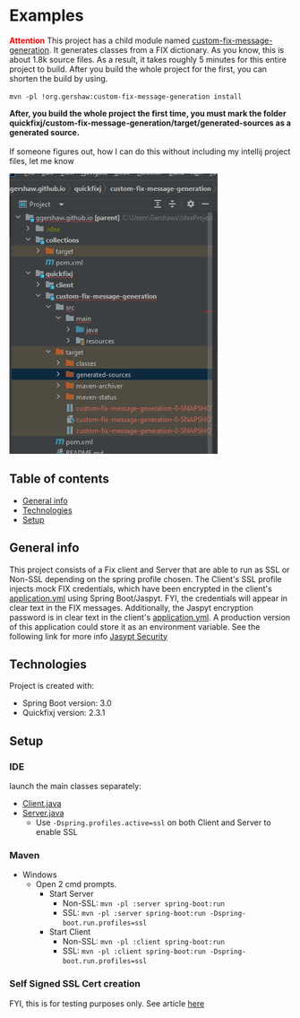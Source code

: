 Examples
=======

<p>
</p>

<strong style="color:red;">Attention</strong> This project has a child module named 
[custom-fix-message-generation](quickfixj/custom-fix-message-generation). It generates classes
from a FIX dictionary. As you know, this is about 1.8k source files. As a result, it takes roughly
5 minutes for this entire project to build. After you build the whole project for the first, 
you can shorten the build by using.

`
mvn -pl !org.gershaw:custom-fix-message-generation install
`
<p>
  <strong>After, you build the whole project the first time, you must mark the folder quickfixj/custom-fix-message-generation/target/generated-sources as a generated source.</strong>
<br><br>If someone figures out, how I can do this without including my intellij project files, let me know
</p>

![See Screenshot](/quickfixj/custom-fix-message-generation/Screenshot.png?raw=true "See Screenshot")

## Table of contents
* [General info](#general-info)
* [Technologies](#technologies)
* [Setup](#setup)

## General info
This project consists of a Fix client and Server that are able to run as SSL or Non-SSL 
depending on the spring profile chosen. The Client's SSL profile injects mock FIX credentials, 
which have been encrypted in the client's 
[application.yml](quickfixj/client/src/main/resources/application.yml) using Spring Boot/Jaspyt. 
FYI, the credentials will appear in clear text in the FIX messages. Additionally, the Jaspyt
encryption password is in clear text in the client's 
[application.yml](quickfixj/client/src/main/resources/application.yml).
A production version of this application could store it as an environment variable. 
See the following link for more info 
[Jasypt Security](https://github.com/ulisesbocchio/jasypt-spring-boot#demo-app)




## Technologies
Project is created with:
- Spring Boot version: 3.0
- Quickfixj version: 2.3.1


## Setup
 
### IDE
launch the main classes separately: 
- [Client.java](quickfixj/client/src/main/java/org/gershaw/quickfixj/ssl/client/Client.java) 
- [Server.java](quickfixj/server/src/main/java/org/gershaw/quickfixj/server/Server.java)
  - Use `-Dspring.profiles.active=ssl` on both Client and Server to enable SSL

### Maven
- Windows
  - Open 2 cmd prompts.
    - Start Server
      - Non-SSL: `mvn -pl :server spring-boot:run`
      - SSL: `mvn -pl :server spring-boot:run -Dspring-boot.run.profiles=ssl`
    - Start Client 
      - Non-SSL: `mvn -pl :client spring-boot:run`
      - SSL: `mvn -pl :client spring-boot:run -Dspring-boot.run.profiles=ssl`

### Self Signed SSL Cert creation
FYI, this is for testing purposes only. See article [here](https://community.pivotal.io/s/article/Generating-a-self-signed-SSL-certificate-using-the-Java-keytool-command?language=en_US0)